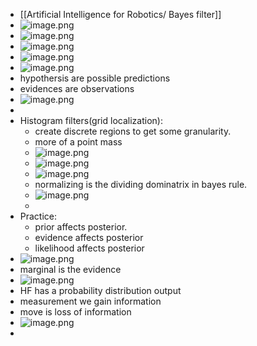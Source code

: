 - [[Artificial Intelligence for Robotics/ Bayes filter]]
- ![image.png](../assets/image_1705613400243_0.png)
- ![image.png](../assets/image_1705615112577_0.png)
- ![image.png](../assets/image_1705615537513_0.png)
- ![image.png](../assets/image_1705616482549_0.png)
- ![image.png](../assets/image_1705617168226_0.png)
- hypothersis are possible predictions
- evidences are observations
- ![image.png](../assets/image_1705686160907_0.png)
-
- Histogram filters(grid localization):
	- create discrete regions to get some granularity.
	- more of a point mass
	- ![image.png](../assets/image_1705687032181_0.png)
	- ![image.png](../assets/image_1705687116252_0.png)
	- ![image.png](../assets/image_1705687231428_0.png)
	- normalizing is the dividing dominatrix in bayes rule.
	- ![image.png](../assets/image_1705758059215_0.png)
	-
- Practice:
	- prior affects posterior.
	- evidence affects posterior
	- likelihood affects posterior
- ![image.png](../assets/image_1707855580947_0.png)
- marginal is the evidence
- ![image.png](../assets/image_1707855968555_0.png)
- HF has a probability distribution output
- measurement we gain information
- move is loss of information
- ![image.png](../assets/image_1707903132962_0.png)
-